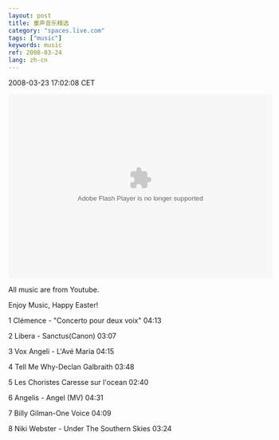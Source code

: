 ```yaml
---
layout: post
title: 童声音乐精选
category: "spaces.live.com"
tags: ["music"]
keywords: music
ref: 2008-03-24
lang: zh-cn
---
```


2008-03-23 17:02:08 CET

<embed src="http://www.youtube.com/p/BEAAE24088586902" width="530" height="370" type="application/x-shockwave-flash"></embed>

All music are from Youtube.

Enjoy Music, Happy Easter!

1 Clémence - "Concerto pour deux voix"  04:13

2 Libera - Sanctus(Canon)  03:07

3 Vox Angeli - L'Avé Maria  04:15

4 Tell Me Why-Declan Galbraith  03:48

5 Les Choristes Caresse sur l'ocean   02:40

6 Angelis - Angel (MV)  04:31

7 Billy Gilman-One Voice  04:09

8 Niki Webster - Under The Southern Skies  03:24

